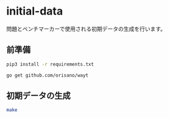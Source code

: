# initial-data

問題とベンチマーカーで使用される初期データの生成を行います。

## 前準備

```sh
pip3 install -r requirements.txt
```

```sh
go get github.com/orisano/wayt
```


## 初期データの生成

```sh
make
```

